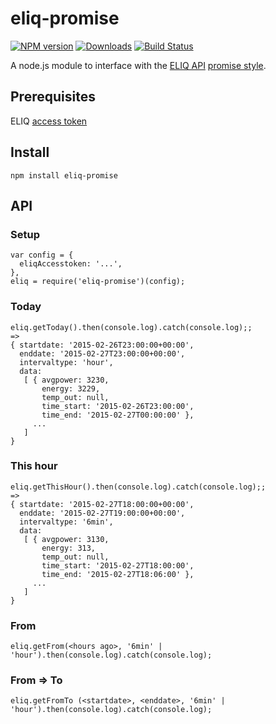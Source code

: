 # eliq-promise
[![NPM version][npm-image]][npm-url] [![Downloads][downloads-image]][npm-url] [![Build Status][travis-image]][travis-url]

A node.js module to interface with the [ELIQ API](http://eliq.se) [promise style](https://promisesaplus.com).

## Prerequisites
ELIQ [access token](https://my.eliq.se/user/settings/api)

## Install
``npm install eliq-promise``

## API

### Setup
```
var config = {
  eliqAccesstoken: '...',
},
eliq = require('eliq-promise')(config);
```

### Today
```
eliq.getToday().then(console.log).catch(console.log);;
=>
{ startdate: '2015-02-26T23:00:00+00:00',
  enddate: '2015-02-27T23:00:00+00:00',
  intervaltype: 'hour',
  data: 
   [ { avgpower: 3230,
       energy: 3229,
       temp_out: null,
       time_start: '2015-02-26T23:00:00',
       time_end: '2015-02-27T00:00:00' },
     ...
   ]
}
```

### This hour
```
eliq.getThisHour().then(console.log).catch(console.log);;
=>
{ startdate: '2015-02-27T18:00:00+00:00',
  enddate: '2015-02-27T19:00:00+00:00',
  intervaltype: '6min',
  data: 
   [ { avgpower: 3130,
       energy: 313,
       temp_out: null,
       time_start: '2015-02-27T18:00:00',
       time_end: '2015-02-27T18:06:00' },
     ...
   ]
}

```

### From
```
eliq.getFrom(<hours ago>, '6min' | 'hour').then(console.log).catch(console.log);
```

### From => To
```
eliq.getFromTo (<startdate>, <enddate>, '6min' | 'hour').then(console.log).catch(console.log);
```

[npm-url]: https://npmjs.org/package/eliq-promise
[downloads-image]: http://img.shields.io/npm/dm/eliq-promise.svg
[npm-image]: http://img.shields.io/npm/v/eliq-promise.svg
[travis-url]: https://travis-ci.org/ashpool/eliq-promise
[travis-image]: http://img.shields.io/travis/ashpool/eliq-promise.svg
